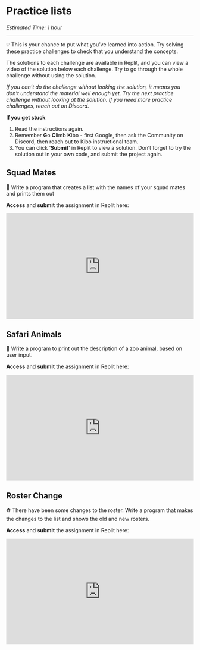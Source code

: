 # Practice lists

_Estimated Time: 1 hour_

---

<aside>

💡 This is your chance to put what you’ve learned into action. Try solving these practice challenges to check that you understand the concepts.

</aside>

The solutions to each challenge are available in Replit, and you can view a video of the solution below each challenge. Try to go through the whole challenge without using the solution.

_If you can’t do the challenge without looking the solution, it means you don’t understand the material well enough yet. Try the next practice challenge without looking at the solution. If you need more practice challenges, reach out on Discord._

**If you get stuck**

1. Read the instructions again.
2. Remember **G**o **C**limb **K**ibo - first Google, then ask the Community on Discord, then reach out to Kibo instructional team.
3. You can click ‘**Submit**’ in Replit to view a solution. Don’t forget to try the solution out in your own code, and submit the project again.

## Squad Mates


👥 Write a program that creates a list with the names of your squad mates and prints them out

**Access** and **submit** the assignment in Replit here: <div style="position: relative; padding-bottom: 56.25%; height: 0;"><iframe src="https://replit.com/team/kibo-fpwp5/P41-Squad-Mates" frameborder="0" webkitallowfullscreen mozallowfullscreen allowfullscreen style="position: absolute; top: 0; left: 0; width: 100%; height: 100%;"></iframe></div>


## Safari Animals

🦁 Write a program to print out the description of a zoo animal, based on user input.

**Access** and **submit** the assignment in Replit here: <div style="position: relative; padding-bottom: 56.25%; height: 0;"><iframe src="https://replit.com/team/kibo-fpwp5/P42-Safari-Animals" frameborder="0" webkitallowfullscreen mozallowfullscreen allowfullscreen style="position: absolute; top: 0; left: 0; width: 100%; height: 100%;"></iframe></div>

## Roster Change

⚽ There have been some changes to the roster. Write a program that makes the changes to the list and shows the old and new rosters.

**Access** and **submit** the assignment in Replit here: <div style="position: relative; padding-bottom: 56.25%; height: 0;"><iframe src="https://replit.com/team/kibo-fpwp5/P43-Roster-Change" frameborder="0" webkitallowfullscreen mozallowfullscreen allowfullscreen style="position: absolute; top: 0; left: 0; width: 100%; height: 100%;"></iframe></div>
